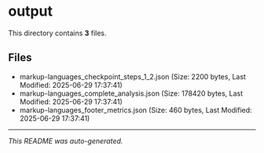 # output

This directory contains **3** files.

## Files

- markup-languages_checkpoint_steps_1_2.json (Size: 2200 bytes, Last Modified: 2025-06-29 17:37:41)
- markup-languages_complete_analysis.json (Size: 178420 bytes, Last Modified: 2025-06-29 17:37:41)
- markup-languages_footer_metrics.json (Size: 460 bytes, Last Modified: 2025-06-29 17:37:41)

---
*This README was auto-generated.*
